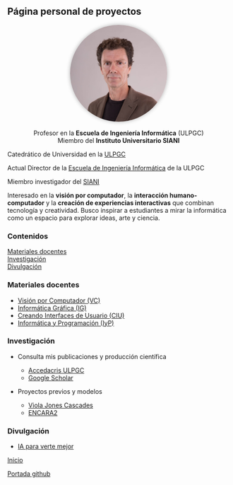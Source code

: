 ## Página personal de proyectos

<p align="center">
  <img src="Instituto Universitario SIANI_MG_9967s.jpg" alt="Modesto Castrillón Santana" width="220" style="border-radius:50%; box-shadow: 0 0 10px rgba(0,0,0,0.3);" />
</p>

<p align="center">
  Profesor en la <strong>Escuela de Ingeniería Informática</strong> (ULPGC)  
  <br/>
  Miembro del <strong>Instituto Universitario SIANI</strong>  
</p>

Catedrático de Universidad en la [ULPGC](https://www.ulpgc.es)

Actual Director de la [Escuela de Ingeniería Informática](https://www.eii.ulpgc.es/es) de la ULPGC

Miembro investigador del [SIANI](https://siani.ulpgc.es)

Interesado en la **visión por computador**, la **interacción humano-computador** y la **creación de experiencias interactivas** que combinan tecnología y creatividad. Busco inspirar a estudiantes a mirar la informática como un espacio para explorar ideas, arte y ciencia.

### Contenidos
[Materiales docentes](#materiales-docentes)  
[Investigación](#investigación)  
[Divulgación](#divulgación) 


### Materiales docentes

- [Visión por Computador (VC)](VC/README.md)
- [Informática Gráfica (IG)](IG/README.md)
- [Creando Interfaces de Usuario (CIU)](CIU/README.md)
- [Informática y Programación (IyP)](https://www.youtube.com/user/IyPULPGC)


### Investigación

- Consulta mis publicaciones y producción científica
    - [Accedacris ULPGC](https://accedacris.ulpgc.es/cris/rp/rp00493)
    - [Google Scholar](https://scholar.google.com/citations?hl=es&user=awve1bIAAAAJ&view_op=list_works&sortby=pubdate)

- Proyectos previos y modelos
    - [Viola Jones Cascades](https://github.com/otsedom/ViolaJonesCascades)
    - [ENCARA2](https://github.com/otsedom/ENCARA2)


### Divulgación

- [IA para verte mejor](https://iaparavertemejor-git-glitch-otsedoms-projects.vercel.app)


[Inicio](#top)

[Portada github](https://github.com/otsedom)
